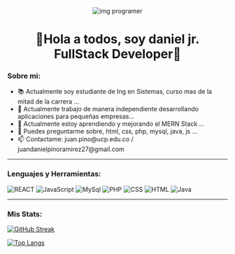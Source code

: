 <div align="center" id="header"> 
    <img src="https://media1.giphy.com/media/SWoSkN6DxTszqIKEqv/giphy.gif?cid=ecf05e47txfcetm9q8wzteixvm7xrrbu2hvku01v3xpwcptd&rid=giphy.gif&ct=g" alt="img programer"/>
   <h1>📍Hola a todos, soy daniel jr. FullStack Developer📍</h1>
</div>

### Sobre mi:

<div align="left">
    <div>
        <ul>
            <li>📚 Actualmente soy estudiante de Ing en Sistemas, curso mas de la mitad de la carrera ...</li>
            <li>🔭 Actualmente trabajo de manera independiente desarrollando aplicaciones para pequeñas empresas...</li>
            <li>🌱 Actualmente estoy aprendiendo y mejorando el MERN Stack ...</li>
            <li>💬 Puedes preguntarme sobre, html, css, php, mysql, java, js ...</li>
            <li>📫 Contactame: juan.pino@ucp.edu.co / juandanielpinoramirez27@gmail.com </li>
        </ul>
    </div>
</div>

---
### Lenguajes y Herramientas:

 <div align="left">   
       <div>
            <img src="https://user-images.githubusercontent.com/109497362/220187899-85f53bbc-c4ad-42b2-8f7a-4dbbc2d0c23e.png" alt="REACT"/>
            <img src="https://user-images.githubusercontent.com/109497362/220187076-d57f6110-9587-46a5-8e0b-6535fc19cb57.png" alt="JavaScript"/>
            <img src="https://user-images.githubusercontent.com/109497362/220187631-1122b129-9d19-4d73-8643-58457d170e1c.png" alt="MySql"/>
            <img src="https://user-images.githubusercontent.com/109497362/220186567-084979ea-c71b-4deb-989e-100e88ffabad.png" alt="PHP"/> 
            <img src="https://user-images.githubusercontent.com/109497362/220185003-b4b3cca6-e4c3-4392-9104-c93339307493.png" alt="CSS"/>
            <img src="https://user-images.githubusercontent.com/109497362/220185010-888b1d33-5757-4c49-b212-ef6819e3d651.png" alt="HTML"/>   
            <img src="https://user-images.githubusercontent.com/109497362/220186801-4619f652-9d0f-4628-b853-bd31b2754c68.png" alt="Java"/>
        </div>
</div>      
   
   ---
   ### Mis Stats:
       
  [![GitHub Streak](http://github-readme-streak-stats.herokuapp.com?user=daniel-pino-r&theme=sea-dark&locale=es)](https://git.io/streak-stats)
  
  [![Top Langs](https://github-readme-stats.vercel.app/api/top-langs/?username=daniel-pino-r&hide_progress=false&locale=es)](https://github.com/anuraghazra/github-readme-stats)

